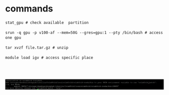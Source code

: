 # commands
```shell
stat_gpu # check available  partition

srun -q gpu -p v100-af --mem=50G --gres=gpu:1 --pty /bin/bash # access one gpu

tar xvzf file.tar.gz # unzip

module load igv # access specific place




```

![alt text](./img/addPATH.png)
